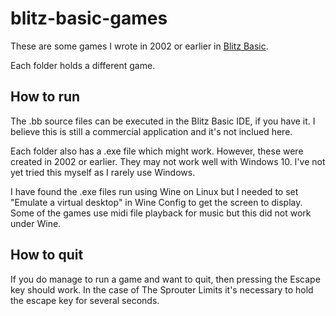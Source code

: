 # blitz-basic-games

These are some games I wrote in 2002 or earlier in [Blitz Basic](https://en.wikipedia.org/wiki/Blitz_BASIC).

Each folder holds a different game.

## How to run
The .bb source files can be executed in the Blitz Basic IDE, if you have it. I believe this is still a commercial application and it's not inclued here.

Each folder also has a .exe file which might work. However, these were created in 2002 or earlier. They may not work well with Windows 10. I've not yet tried this myself as I rarely use Windows.

I have found the .exe files run using Wine on Linux but I needed to set "Emulate a virtual desktop" in Wine Config to get the screen to display. Some of the games use midi file playback for music but this did not work under Wine.

## How to quit
If you do manage to run a game and want to quit, then pressing the Escape key should work. In the case of The Sprouter Limits it's necessary to hold the escape key for several seconds.
